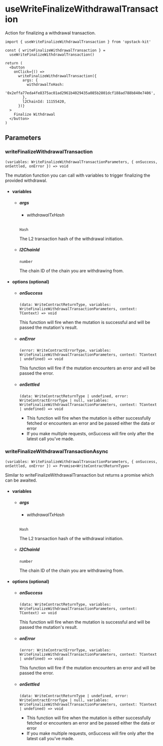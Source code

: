 # useWriteFinalizeWithdrawalTransaction

Action for finalizing a withdrawal transaction.

```tsx [example.tsx]
import { useWriteFinalizeWithdrawalTransaction } from 'opstack-kit'

const { writeFinalizeWithdrawalTransaction } =
  useWriteFinalizeWithdrawalTransaction()

return (
  <button
    onClick={() =>
      writeFinalizeWithdrawalTransaction({
        args: {
          withdrawalTxHash:
            '0x2effa77eda4fe8375ac01ad2961b4029435a085b2801dcf188ad788b840e7406',
        },
        l2ChainId: 11155420,
      })}
  >
    Finalize Withdrawal
  </button>
)
```

## Parameters

### writeFinalizeWithdrawalTransaction

`(variables: WriteFinalizeWithdrawalTransactionParameters, { onSuccess, onSettled, onError }) => void`

The mutation function you can call with variables to trigger finalizing the provided withdrawal.

- #### variables
  - ##### args

    - ###### withdrawalTxHash
    `Hash`

    The L2 transaction hash of the withdrawal initiation.

  - ##### l2ChainId
    `number`

    The chain ID of the chain you are withdrawing from.

- #### options (optional)
  - ##### onSuccess
    `(data: WriteContractReturnType, variables: WriteFinalizeWithdrawalTransactionParameters, context: TContext) => void`

    This function will fire when the mutation is successful and will be passed the mutation's result.

  - ##### onError
    `(error: WriteContractErrorType, variables: WriteFinalizeWithdrawalTransactionParameters, context: TContext | undefined) => void`

    This function will fire if the mutation encounters an error and will be passed the error.

  - ##### onSettled
    `(data: WriteContractReturnType | undefined, error: WriteContractErrorType | null, variables: WriteFinalizeWithdrawalTransactionParameters, context: TContext | undefined) => void`

    - This function will fire when the mutation is either successfully fetched or encounters an error and be passed either the data or error
    - If you make multiple requests, onSuccess will fire only after the latest call you've made.

### writeFinalizeWithdrawalTransactionAsync

`(variables: WriteFinalizeWithdrawalTransactionParameters, { onSuccess, onSettled, onError }) => Promise<WriteContractReturnType>`

Similar to writeFinalizeWithdrawalTransaction but returns a promise which can be awaited.

- #### variables
  - ##### args

    - ###### withdrawalTxHash
    `Hash`

    The L2 transaction hash of the withdrawal initiation.

  - ##### l2ChainId
    `number`

    The chain ID of the chain you are withdrawing from.

- #### options (optional)
  - ##### onSuccess
    `(data: WriteContractReturnType, variables: WriteFinalizeWithdrawalTransactionParameters, context: TContext) => void`

    This function will fire when the mutation is successful and will be passed the mutation's result.

  - ##### onError
    `(error: WriteContractErrorType, variables: WriteFinalizeWithdrawalTransactionParameters, context: TContext | undefined) => void`

    This function will fire if the mutation encounters an error and will be passed the error.

  - ##### onSettled
    `(data: WriteContractReturnType | undefined, error: WriteContractErrorType | null, variables: WriteFinalizeWithdrawalTransactionParameters, context: TContext | undefined) => void`

    - This function will fire when the mutation is either successfully fetched or encounters an error and be passed either the data or error
    - If you make multiple requests, onSuccess will fire only after the latest call you've made.